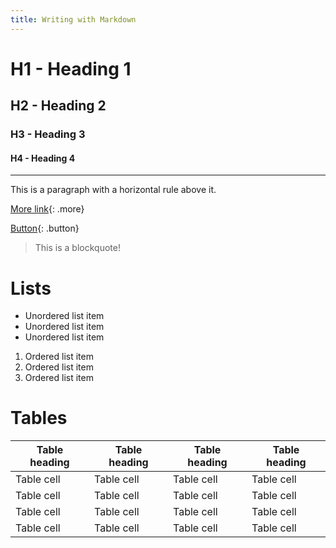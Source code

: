 ```yaml
---
title: Writing with Markdown
---
```


# H1 - Heading 1

## H2 - Heading 2

### H3 - Heading 3

#### H4 - Heading 4

---

This is a paragraph with a horizontal rule above it.

[More link](http://example.org){: .more}

[Button](http://example.org){: .button}

> This is a blockquote!

# Lists

- Unordered list item
- Unordered list item
- Unordered list item

1. Ordered list item
2. Ordered list item
3. Ordered list item

# Tables

| Table heading | Table heading | Table heading | Table heading |
| ------------- | ------------- | ------------- | ------------- |
| Table cell    | Table cell    | Table cell    | Table cell    |
| Table cell    | Table cell    | Table cell    | Table cell    |
| Table cell    | Table cell    | Table cell    | Table cell    |
| Table cell    | Table cell    | Table cell    | Table cell    |
